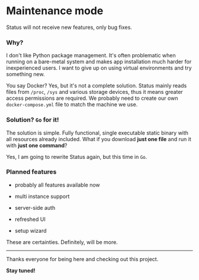 # Maintenance mode

Status will not receive new features, only bug fixes.


### Why?

I don't like Python package management. It's often problematic when running on a bare-metal system and makes app installation much harder for inexperienced users. I want to give up on using virtual environments and try something new.

You say Docker? Yes, but it's not a complete solution. Status mainly reads files from `/proc`, `/sys` and various storage devices, thus it means greater access permissions are required. We probably need to create our own `docker-compose.yml` file to match the machine we use.


### Solution? `Go` for it!

The solution is simple. Fully functional, single executable static binary with all resources already included. What if you download **just one file** and run it with **just one command**?

Yes, I am going to rewrite Status again, but this time in `Go`.


### Planned features

- probably all features available now

- multi instance support

- server-side auth

- refreshed UI

- setup wizard

These are certainties. Definitely, will be more.


-----


Thanks everyone for being here and checking out this project.

**Stay tuned!**
